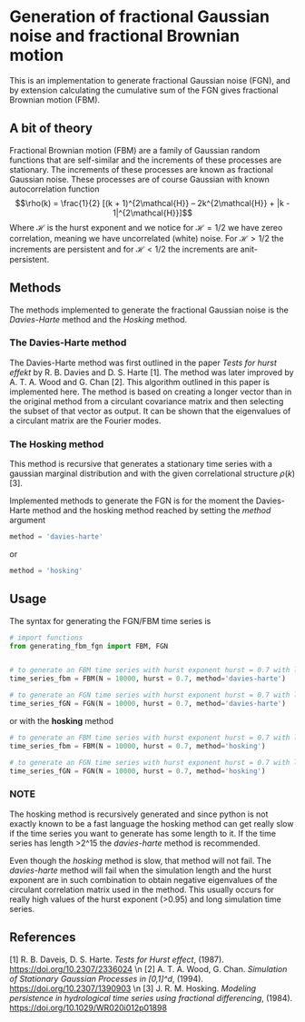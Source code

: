 # Generation of fractional Gaussian noise and fractional Brownian motion
This is an implementation to generate fractional Gaussian noise (FGN), and by extension calculating the cumulative sum of the FGN gives fractional Brownian motion (FBM).

## A bit of theory
Fractional Brownian motion (FBM) are a family of Gaussian random functions that are self-similar and the increments of these processes are stationary. The increments of these processes are known as fractional Gaussian noise. These processes are of course Gaussian with known autocorrelation function
$$\rho(k) = \frac{1}{2} [(k + 1)^{2\mathcal{H}} – 2k^{2\mathcal{H}} + |k - 1|^{2\mathcal{H}}]$$
Where $\mathcal{H}$ is the hurst exponent and we notice for $\mathcal{H}=1/2$ we have zereo correlation, meaning we have uncorrelated (white) noise. For $\mathcal{H}> 1/2$ the increments are persistent and for $\mathcal{H}<1/2$ the increments are anit-persistent.


## Methods
The methods implemented to generate the fractional Gaussian noise is the *Davies-Harte* method and the *Hosking* method.

### The Davies-Harte method
The Davies-Harte method was first outlined in the paper *Tests for hurst effekt* by R. B. Davies and D. S. Harte [1]. The method was later improved by A. T. A. Wood and G. Chan [2]. This algorithm outlined in this paper is implemented here. The method is based on creating a longer vector than in the original method from a circulant covariance matrix and then selecting the subset of that vector as output. It can be shown that the eigenvalues of a circulant matrix are the Fourier modes.

### The Hosking method
This method is recursive that generates a stationary time series with a gaussian marginal distribution and with the given correlational structure $\rho(k)$ [3].


Implemented methods to generate the FGN is for the moment the Davies-Harte method and the hosking method reached by setting the *method* argument
```python
method = 'davies-harte'
```
or
```python
method = 'hosking'
```

## Usage
The syntax for generating the FGN/FBM time series is

``` python
# import functions
from generating_fbm_fgn import FBM, FGN


# to generate an FBM time series with hurst exponent hurst = 0.7 with length 10 000 datapoints
time_series_fbm = FBM(N = 10000, hurst = 0.7, method='davies-harte')

# to generate an FGN time series with hurst exponent hurst = 0.7 with length 10 000 datapoints
time_series_fGN = FGN(N = 10000, hurst = 0.7, method='davies-harte')
```
or with the __hosking__ method

``` python
# to generate an FBM time series with hurst exponent hurst = 0.7 with length 10 000 datapoints
time_series_fbm = FBM(N = 10000, hurst = 0.7, method='hosking')

# to generate an FGN time series with hurst exponent hurst = 0.7 with length 10 000 datapoints
time_series_fGN = FGN(N = 10000, hurst = 0.7, method='hosking')
```
### NOTE
The hosking method is recursively generated and since python is not exactly known to be a fast language the hosking method can get really slow if the time series you want to generate has some length to it. If the time series has length >2^15 the *davies-harte* method is recommended.

Even though the *hosking* method is slow, that method will not fail. The *davies-harte* method will fail when the simulation length and the hurst exponent are in such combination to obtain negative eigenvalues of the circulant correlation matrix used in the method.  This usually occurs for really high values of the hurst exponent (>0.95) and long simulation time series.  


## References
[1]   R. B. Daveis, D. S. Harte. *Tests for Hurst effect*, (1987). https://doi.org/10.2307/2336024 \n
[2]   A. T. A. Wood, G. Chan. *Simulation of Stationary Gaussian Processes in [0,1]^d*, (1994). https://doi.org/10.2307/1390903 \n
[3]   J. R. M. Hosking. *Modeling persistence in hydrological time series using fractional differencing*, (1984).  https://doi.org/10.1029/WR020i012p01898
